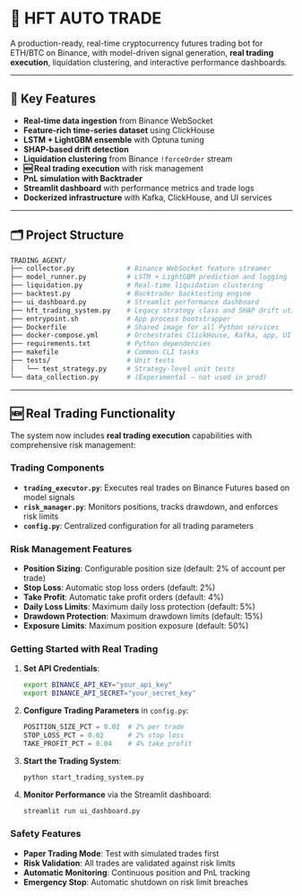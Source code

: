 # 🚀 HFT AUTO TRADE

A production-ready, real-time cryptocurrency futures trading bot for ETH/BTC on Binance, with model-driven signal generation, **real trading execution**, liquidation clustering, and interactive performance dashboards.

---

## 🧠 Key Features

- **Real-time data ingestion** from Binance WebSocket
- **Feature-rich time-series dataset** using ClickHouse
- **LSTM + LightGBM ensemble** with Optuna tuning
- **SHAP-based drift detection**
- **Liquidation clustering** from Binance `!forceOrder` stream
- **🆕 Real trading execution** with risk management
- **PnL simulation with Backtrader**
- **Streamlit dashboard** with performance metrics and trade logs
- **Dockerized infrastructure** with Kafka, ClickHouse, and UI services

---

## 🗂️ Project Structure

```bash
TRADING_AGENT/
├── collector.py             # Binance WebSocket feature streamer
├── model_runner.py          # LSTM + LightGBM prediction and logging
├── liquidation.py           # Real-time liquidation clustering
├── backtest.py              # Backtrader backtesting engine
├── ui_dashboard.py          # Streamlit performance dashboard
├── hft_trading_system.py    # Legacy strategy class and SHAP drift utility
├── entrypoint.sh            # App process bootstrapper
├── Dockerfile               # Shared image for all Python services
├── docker-compose.yml       # Orchestrates ClickHouse, Kafka, app, UI
├── requirements.txt         # Python dependencies
├── makefile                 # Common CLI tasks
├── tests/                   # Unit tests
│   └── test_strategy.py     # Strategy-level unit tests
└── data_collection.py       # (Experimental – not used in prod)
```

---

## 🆕 Real Trading Functionality

The system now includes **real trading execution** capabilities with comprehensive risk management:

### Trading Components

- **`trading_executor.py`**: Executes real trades on Binance Futures based on model signals
- **`risk_manager.py`**: Monitors positions, tracks drawdown, and enforces risk limits
- **`config.py`**: Centralized configuration for all trading parameters

### Risk Management Features

- **Position Sizing**: Configurable position size (default: 2% of account per trade)
- **Stop Loss**: Automatic stop loss orders (default: 2%)
- **Take Profit**: Automatic take profit orders (default: 4%)
- **Daily Loss Limits**: Maximum daily loss protection (default: 5%)
- **Drawdown Protection**: Maximum drawdown limits (default: 15%)
- **Exposure Limits**: Maximum position exposure (default: 50%)

### Getting Started with Real Trading

1. **Set API Credentials**:
   ```bash
   export BINANCE_API_KEY="your_api_key"
   export BINANCE_API_SECRET="your_secret_key"
   ```

2. **Configure Trading Parameters** in `config.py`:
   ```python
   POSITION_SIZE_PCT = 0.02  # 2% per trade
   STOP_LOSS_PCT = 0.02      # 2% stop loss
   TAKE_PROFIT_PCT = 0.04    # 4% take profit
   ```

3. **Start the Trading System**:
   ```bash
   python start_trading_system.py
   ```

4. **Monitor Performance** via the Streamlit dashboard:
   ```bash
   streamlit run ui_dashboard.py
   ```

### Safety Features

- **Paper Trading Mode**: Test with simulated trades first
- **Risk Validation**: All trades are validated against risk limits
- **Automatic Monitoring**: Continuous position and PnL tracking
- **Emergency Stop**: Automatic shutdown on risk limit breaches
